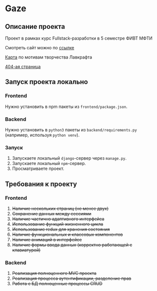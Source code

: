 # Gaze

## Описание проекта

Проект в рамках курс Fullstack-разработки в 5 семестре ФИВТ МФТИ

Смотреть сайт можно по [ссылке](https://maps-gaze.herokuapp.com/)

[Карта](https://maps-gaze.herokuapp.com/maps/lovecraft) по мотивам творчества Лавкрафта

[404-ая страница](https://maps-gaze.herokuapp.com/404)

## Запуск проекта локально

### Frontend
Нужно установить в npm пакеты из `frontend/package.json`.

### Backend
Нужно установить в `python3` пакеты из 
`backend/requirements.py` (например, используя `python venv`).

### Запуск
1. Запускаете локальный `django`-сервер через `manage.py`. 
2. Запускаете локальный `npm`-сервер.
3. Просматриваете проект.


## Требования к проекту

### Frontend
 1. ~~Наличие нескольких страниц (не менее двух)~~
 2. ~~Сохранение данных между сессиями~~
 3. ~~Наличие частично адаптивного интерфейса~~
 4. ~~Использование функций жизненного цикла~~
 5. ~~Использование redux для хранения состояния~~
 6. ~~Наличие функциональных и классовых компонентов~~
 7. ~~Наличие анимаций в интерфейсе~~
 8. ~~Наличие формы ввода данных (корректно работающей с клавиатурой)~~
 
### Backend
 1. ~~Реализация полноценного MVC проекта~~
 2. ~~Реализация процесса аутентификации, разделение прав~~
 3. ~~Работа с БД полноценные процессы CRUD~~
 
